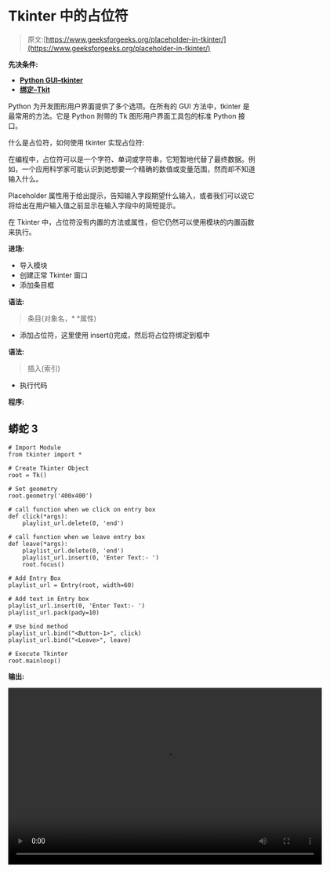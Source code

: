 # Tkinter 中的占位符

> 原文:[https://www.geeksforgeeks.org/placeholder-in-tkinter/](https://www.geeksforgeeks.org/placeholder-in-tkinter/)

**先决条件:**

*   [**Python GUI–tkinter**](https://www.geeksforgeeks.org/python-gui-tkinter/)
*   [**绑定–Tkit**](https://www.geeksforgeeks.org/python-binding-function-in-tkinter/)

Python 为开发图形用户界面提供了多个选项。在所有的 GUI 方法中，tkinter 是最常用的方法。它是 Python 附带的 Tk 图形用户界面工具包的标准 Python 接口。

什么是占位符，如何使用 tkinter 实现占位符:

在编程中，占位符可以是一个字符、单词或字符串，它短暂地代替了最终数据。例如，一个应用科学家可能认识到她想要一个精确的数值或变量范围，然而却不知道输入什么。

Placeholder 属性用于给出提示，告知输入字段期望什么输入，或者我们可以说它将给出在用户输入值之前显示在输入字段中的简短提示。

在 Tkinter 中，占位符没有内置的方法或属性，但它仍然可以使用模块的内置函数来执行。

**进场:**

*   导入模块
*   创建正常 Tkinter 窗口
*   添加条目框

**语法:**

> 条目(对象名，* *属性)

*   添加占位符，这里使用 insert()完成，然后将占位符绑定到框中

**语法:**

> 插入(索引)

*   执行代码

**程序:**

## 蟒蛇 3

```
# Import Module
from tkinter import *

# Create Tkinter Object
root = Tk()

# Set geometry
root.geometry('400x400')

# call function when we click on entry box
def click(*args):
    playlist_url.delete(0, 'end')

# call function when we leave entry box
def leave(*args):
    playlist_url.delete(0, 'end')
    playlist_url.insert(0, 'Enter Text:- ')
    root.focus()

# Add Entry Box
playlist_url = Entry(root, width=60)

# Add text in Entry box
playlist_url.insert(0, 'Enter Text:- ')
playlist_url.pack(pady=10)

# Use bind method
playlist_url.bind("<Button-1>", click)
playlist_url.bind("<Leave>", leave)

# Execute Tkinter
root.mainloop()
```

**输出:**

<video class="wp-video-shortcode" id="video-542738-1" width="640" height="360" preload="metadata" controls=""><source type="video/mp4" src="https://media.geeksforgeeks.org/wp-content/uploads/20210113114450/FreeOnlineScreenRecorderProject5.mp4?_=1">[https://media.geeksforgeeks.org/wp-content/uploads/20210113114450/FreeOnlineScreenRecorderProject5.mp4](https://media.geeksforgeeks.org/wp-content/uploads/20210113114450/FreeOnlineScreenRecorderProject5.mp4)</video>